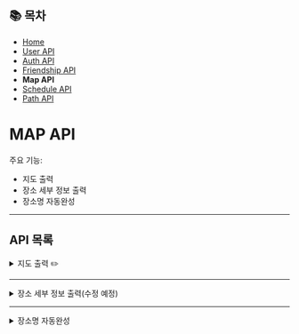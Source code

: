 ## 📚 목차
- [Home](../README.md)
- [User API](UserAPI.md)
- [Auth API](AuthAPI.md)
- [Friendship API](FriendshipAPI.md)
- **Map API**
- [Schedule API](ScheduleAPI.md)
- [Path API](PathAPI.md)

# MAP API
주요 기능:
- 지도 출력
- 장소 세부 정보 출력
- 장소명 자동완성

---

## API 목록

<details>
<summary>지도 출력 ✏️</summary>

**GET** `/map`

> 사용자가 선택한 방법으로 주변의 장소를 조회합니다.  
> 쿼리 파라미터 종류는 다음과 같습니다.  

| 파라미터      | 설명                                                     | 값 예시                                                                                        |
|-----------|--------------------------------------------------------|---------------------------------------------------------------------------------------------|
| search    | 장소 선택 방법                                               | location(위치), destination(도착지), middle-point(중간지점)                                          |
| sort      | 정렬 방법                                                  | title_asc(가나다순 오름차순 정렬), rating_asc(평점순 오름차순 정렬), user_ratings_total_dsc(총 평점 개수 내림차순 정렬) 등 |
| latitude  | 위도(search=location일 때만 필요)                             | 37.6092635094031                                                                            |
| longitude | 경도(search=location일 때만 필요)                             | 127.06471287129368                                                                          |
| name      | 장소 이름(search=destination이면 1개, middle-point이면 여러 개 필요) | 시청역, 올림픽공원 등                                                                                |
| category  | 카테고리(필수X)                                              | 아래 참조                                                                                       |

> 카테고리 종류는 다음과 같습니다.

| 카테고리 코드                   | 설명    | 부모 카테고리  |
|---------------------------|-------|----------|
| tour                      | 관광지   | X        |
| tour-nature               | 자연    | tour     |
| tour-tradition            | 역사    | tour     |
| tour-park                 | 공원    | tour     |
| tour-theme-park           | 테마파크  | tour     |
| food                      | 음식점   | X        |
| food-korean               | 한식    | food     |
| food-western              | 양식    | food     |
| food-japanese             | 일식    | food     |
| food-chinese              | 중식    | food     |
| food-other                | 기타    | food     |
| cafe                      | 카페    | X        |
| convenience-store         | 편의점   | X        |
| shopping                  | 쇼핑    | X        |
| shopping-permanent-market | 상설시장  | shopping |
| shopping-department-store | 백화점   | shopping |
| culture                   | 문화시설  | X        |
| event                     | 공연/행사 | X        |
| other                     | 기타    | X        |


### 1. 현재 위치를 기반으로 조회할 경우
#### 요청 코드
```javascript
axios
    .get(`${API_BASE_URL}/map?search=location&sort=title_asc&latitude=${latitude}&longitude=${longitude}`)
```

#### 응답 바디
```json
[
  {
    "address": "서울특별시 중구 남대문로 52-5 (명동2가) ",
    "sigunguCode": "24",
    "contentId": "134746",
    "category": "food-chinese",
    "firstImage": "http://tong.visitkorea.or.kr/cms/resource/96/3474896_image2_1.jpg",
    "firstImage2": "http://tong.visitkorea.or.kr/cms/resource/96/3474896_image3_1.jpg",
    "latitude": "37.5621214856",
    "longitude": "126.9818402861",
    "name": "개화",
    "rating": "3.9",
    "userRatingsTotal": "867"
  },
  {
    "address": "서울특별시 중구 무교로 24 (무교동) 2층",
    "sigunguCode": "24",
    "contentId": "133276",
    "category": "food-korean",
    "firstImage": "http://tong.visitkorea.or.kr/cms/resource/18/3474918_image2_1.jpg",
    "firstImage2": "http://tong.visitkorea.or.kr/cms/resource/18/3474918_image3_1.jpg",
    "latitude": "37.5681540761",
    "longitude": "126.9794958849",
    "name": "곰국시집",
    "rating": "4.1",
    "userRatingsTotal": "849"
  }
]
```

### 3. 도착지를 기반으로 조회할 경우
#### 요청 코드
```javascript
axios
    .get(`${API_BASE_URL}/map?search=destination&sort=user_ratings_total_dsc&name=${placeName}`)
```

#### 응답 바디
```json
[
  {
    "address": "서울특별시 종로구 인사동10길 11-4 ",
    "sigunguCode": "23",
    "contentId": "1945693",
    "category": "cafe",
    "firstImage": "http://tong.visitkorea.or.kr/cms/resource/52/3474852_image2_1.jpg",
    "firstImage2": "http://tong.visitkorea.or.kr/cms/resource/52/3474852_image3_1.jpg",
    "latitude": "37.5745839959",
    "longitude": "126.9857145803",
    "name": "전통다원",
    "rating": "4.3",
    "userRatingsTotal": "454"
  },
  {
    "address": "서울특별시 종로구 사직로9길 22 (필운동) ",
    "sigunguCode": "23",
    "contentId": "2783352",
    "category": "cafe",
    "firstImage": "http://tong.visitkorea.or.kr/cms/resource/84/2790084_image2_1.jpg",
    "firstImage2": "http://tong.visitkorea.or.kr/cms/resource/84/2790084_image3_1.jpg",
    "latitude": "37.5774250096",
    "longitude": "126.9677078075",
    "name": "스태픽스",
    "rating": "4.2",
    "userRatingsTotal": "412"
  }
]
```

### 4. 중간 위치를 기반으로 조회할 경우
#### 요청 코드
```javascript
axios
    .get(`${API_BASE_URL}/map?search=middle-point&sort=rating_dsc&name=${placeName1}&name=${placeName2}&name=${placeName3}`)
```
※name 파라미터는 여러 개 가능합니다.

#### 응답 바디
```json
{
  "names": [
    "동작구민회관",
    "녹번동근린공원",
    "올림픽공원"
  ],
  "coordinates": [
    {
      "x": "126.922743463895",
      "y": "37.4938972382326"
    },
    {
      "x": "126.93185185285346",
      "y": "37.60353994592752"
    },
    {
      "x": "127.120812783275",
      "y": "37.5205340628851"
    }
  ],
  "middleX": "126.99180270000781",
  "middleY": "37.53932374901508",
  "list": [
    {
      "address": "서울특별시 중구 명동8나길 28 (충무로1가) ",
      "sigunguCode": "24",
      "contentId": "1489369",
      "category": "food-korean",
      "firstImage": "http://tong.visitkorea.or.kr/cms/resource/38/3474938_image2_1.jpg",
      "firstImage2": "http://tong.visitkorea.or.kr/cms/resource/38/3474938_image3_1.jpg",
      "latitude": "37.5614854780",
      "longitude": "126.9834734887",
      "name": "오다리집",
      "rating": "4.7",
      "userRatingsTotal": "3915"
    },
    {
      "address": "서울특별시 중구 세종대로 76 ",
      "sigunguCode": "24",
      "contentId": "398344",
      "category": "food-korean",
      "firstImage": "http://tong.visitkorea.or.kr/cms/resource/75/1290675_image2_1.jpg",
      "firstImage2": "http://tong.visitkorea.or.kr/cms/resource/75/1290675_image3_1.jpg",
      "latitude": "37.5629101933",
      "longitude": "126.9768490516",
      "name": "현대칼국수",
      "rating": "4.4",
      "userRatingsTotal": "337"
    }
  ]
}
```
</details>

---

<details>
<summary>장소 세부 정보 출력(수정 예정)</summary>

**GET** `/map/detail`

> 특정한 장소의 세부 정보를 출력합니다.  
> 현재 구글 지도로 검색한 지역은 출력이 되지 않습니다.

#### 요청 코드
```javascript
axios
    .get(`${API_BASE_URL}/map/detail?contentId=${contentId}`)
```

#### 응답 바디
```json
{
    "contentid": "2559938",
    "contenttypeid": "12",
    "createdtime": "20180907015112",
    "homepage": "",
    "modifiedtime": "20250327160800",
    "tel": "",
    "telname": "",
    "title": "브이알존 코엑스 직영점",
    "firstimage": "http://tong.visitkorea.or.kr/cms/resource/26/2559926_image2_1.jpg",
    "firstimage2": "http://tong.visitkorea.or.kr/cms/resource/26/2559926_image2_1.jpg",
    "addr": "서울특별시 강남구 봉은사로 524 (삼성동) 지하1층",
    "zipcode": "06164",
    "overview": "VRZONE은 단순히 360도로 보이는 가상현실체험을 제공하지 않고 VRZONE에서 직접 개발부터 유통하는 VR콘텐츠를 체험할 수 있다. 데드프리즌은 의문의 사고로 좀비들이 득실거리는 병원에서 탈출하는 FPS VR 콘텐츠이며, 퓨처스트라이크는 연구소에서 실험 중 사고로 돌연변이 곤충들이 탈출하여 도시가 황폐화되어 곤충들을 박멸하는 FPS VR 콘텐츠이다. 가디언 히어로즈는 지구를 침략하려는 외계인들과 싸워 이기는 FPS VR 콘텐츠이다. VR 라이더는 약 20여 가지의 VR 콘텐츠로 놀이기구를 탑승하는 VR체험 시뮬레이터다. 놀이기구를 VR로 재현함과 상상만 해왔던 장소를 탐험하는 상상 그 이상의 현실을 구현한다."
}
```
</details>

---

<details>
<summary>장소명 자동완성</summary>

**GET** `/map/autocomplete`

> 장소명을 자동완성해 목록을 보여줍니다.  
> 서울 지역의 장소만 보여줍니다.

#### 요청 코드
```javascript
axios
    .get(`${API_BASE_URL}/map/autocomplete?name=${placeName}`)
```

#### 응답 바디
```json
[
  {
    "id": "11156260",
    "placeName": "창경궁",
    "address": "서울 종로구 창경궁로 185"
  },
  {
    "id": "11002870",
    "placeName": "창경궁 대온실",
    "address": "서울 종로구 창경궁로 185"
  },
  {
    "id": "1932803950",
    "placeName": "창경궁 매표소",
    "address": "서울 종로구 창경궁로 185"
  },
  {
    "id": "946945721",
    "placeName": "힐스테이트창경궁아파트",
    "address": "서울 종로구 율곡로 236"
  },
  {
    "id": "8116578",
    "placeName": "창경궁 춘당지",
    "address": "서울 종로구 창경궁로 185"
  },
  {
    "id": "1808045382",
    "placeName": "창경궁초밥",
    "address": "서울 종로구 창경궁로 229"
  },
  {
    "id": "7873650",
    "placeName": "창경궁 명정전",
    "address": "서울 종로구 창경궁로 185"
  },
  {
    "id": "457839741",
    "placeName": "휴스턴창경궁오피스텔(C동)",
    "address": "서울 종로구 창경궁로20길 14"
  }
]
```
</details>